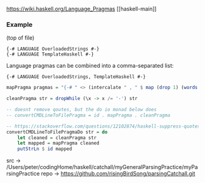 https://wiki.haskell.org/Language_Pragmas
[[haskell-main]]
### Example
(top of file)
```
{-# LANGUAGE OverloadedStrings #-}
{-# LANGUAGE TemplateHaskell #-}
```

Language pragmas can be combined into a comma-separated list:

```{-# LANGUAGE OverloadedStrings, TemplateHaskell #-}```

```haskell
mapPragma pragmas = "{-# " <> (intercalate " , " $ map (drop 1) (words pragmas)) <> " #-}"

cleanPragma str = dropWhile (\x -> x /= '-') str

-- doesnt remove qoutes, but the do io monad below does
-- convertCMDLineToFilePragma = id . mapPragma . cleanPragma

-- https://stackoverflow.com/questions/12102874/haskell-suppress-quotes-around-strings-when-shown
convertCMDLineToFilePragmaDo str = do
    let cleaned = cleanPragma str
    let mapped = mapPragma cleaned
    putStrLn $ id mapped
```
src ->
/Users/peter/codingHome/haskell/catchall/myGeneralParsingPractice/myParsingPractice
repo -> 
https://github.com/risingBirdSong/parsingCatchall.git